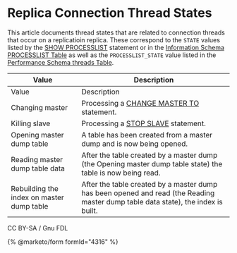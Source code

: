 # Replica Connection Thread States

This article documents thread states that are related to connection threads that occur on a replicatioin replica. These correspond to the `STATE` values listed by the [SHOW PROCESSLIST](../../../../reference/sql-statements/administrative-sql-statements/show/show-processlist.md) statement or in the [Information Schema PROCESSLIST Table](../../../../reference/sql-statements/administrative-sql-statements/system-tables/information-schema/information-schema-tables/information-schema-processlist-table.md) as well as the `PROCESSLIST_STATE` value listed in the [Performance Schema threads Table](../../../../reference/sql-statements/administrative-sql-statements/system-tables/performance-schema/performance-schema-tables/performance-schema-threads-table.md).

| Value                                     | Description                                                                                                                                               |
| ----------------------------------------- | --------------------------------------------------------------------------------------------------------------------------------------------------------- |
| Value                                     | Description                                                                                                                                               |
| Changing master                           | Processing a [CHANGE MASTER TO](../../../../reference/sql-statements/administrative-sql-statements/replication-statements/change-master-to.md) statement. |
| Killing slave                             | Processing a [STOP SLAVE](../../../../reference/sql-statements/administrative-sql-statements/replication-statements/stop-replica.md) statement.           |
| Opening master dump table                 | A table has been created from a master dump and is now being opened.                                                                                      |
| Reading master dump table data            | After the table created by a master dump (the Opening master dump table state) the table is now being read.                                               |
| Rebuilding the index on master dump table | After the table created by a master dump has been opened and read (the Reading master dump table data state), the index is built.                         |

CC BY-SA / Gnu FDL

{% @marketo/form formId="4316" %}
